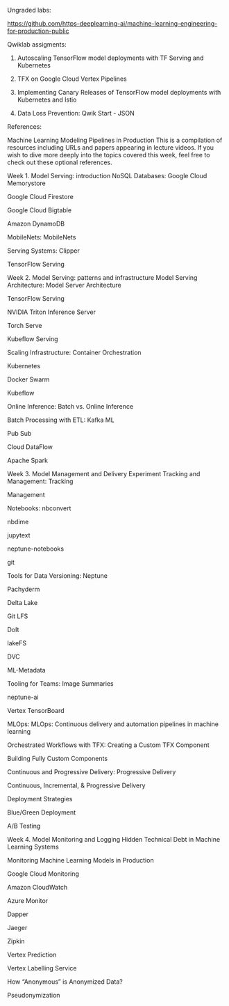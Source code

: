 Ungraded labs: 

https://github.com/https-deeplearning-ai/machine-learning-engineering-for-production-public

Qwiklab assigments:

1) Autoscaling TensorFlow model deployments with TF Serving and Kubernetes

2) TFX on Google Cloud Vertex Pipelines

3) Implementing Canary Releases of TensorFlow model deployments with Kubernetes and Istio

4) Data Loss Prevention: Qwik Start - JSON

References:

Machine Learning Modeling Pipelines in Production
This is a compilation of resources including URLs and papers appearing in lecture videos. If you wish to dive more deeply into the topics covered this week, feel free to check out these optional references.

Week 1. Model Serving: introduction
NoSQL Databases:
Google Cloud Memorystore

Google Cloud Firestore

Google Cloud Bigtable

Amazon DynamoDB

MobileNets:
MobileNets

Serving Systems:
Clipper

TensorFlow Serving

Week 2. Model Serving: patterns and infrastructure
Model Serving Architecture:
Model Server Architecture

TensorFlow Serving

NVIDIA Triton Inference Server

Torch Serve

Kubeflow Serving

Scaling Infrastructure:
Container Orchestration

Kubernetes

Docker Swarm

Kubeflow

Online Inference:
Batch vs. Online Inference

Batch Processing with ETL:
Kafka ML

Pub Sub

Cloud DataFlow

Apache Spark

Week 3. Model Management and Delivery
Experiment Tracking and Management:
Tracking

Management

Notebooks:
nbconvert

nbdime

jupytext

neptune-notebooks

git

Tools for Data Versioning:
Neptune

Pachyderm

Delta Lake

Git LFS

DoIt

lakeFS

DVC

ML-Metadata

Tooling for Teams:
Image Summaries

neptune-ai

Vertex TensorBoard

MLOps:
MLOps: Continuous delivery and automation pipelines in machine learning

Orchestrated Workflows with TFX:
Creating a Custom TFX Component

Building Fully Custom Components

Continuous and Progressive Delivery:
Progressive Delivery

Continuous, Incremental, & Progressive Delivery

Deployment Strategies

Blue/Green Deployment

A/B Testing

Week 4. Model Monitoring and Logging
Hidden Technical Debt in Machine Learning Systems

Monitoring Machine Learning Models in Production

Google Cloud Monitoring

Amazon CloudWatch

Azure Monitor

Dapper

Jaeger

Zipkin

Vertex Prediction

Vertex Labelling Service

How “Anonymous” is Anonymized Data?

Pseudonymization
